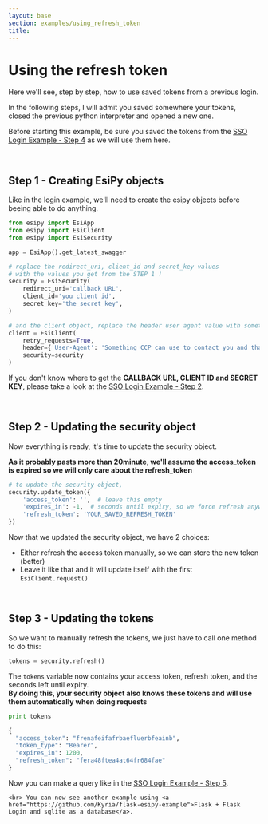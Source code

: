 ```yaml
---
layout: base
section: examples/using_refresh_token
title: 
---
```


# Using the refresh token

Here we'll see, step by step, how to use saved tokens from a previous login.

In the following steps, I will admit you saved somewhere your tokens, closed the previous python interpreter and opened a new one. 

<div class="alert alert-dismissible alert-info">
    Before starting this example, be sure you saved the tokens from the <a href="/EsiPy/examples/sso_login_esipy/#step-4---use-the-code-and-get-the-tokens">SSO Login Example - Step 4</a> as we will use them here.
</div>

&nbsp;

## Step 1 - Creating EsiPy objects

Like in the login example, we'll need to create the esipy objects before beeing able to do anything.

```python
from esipy import EsiApp
from esipy import EsiClient
from esipy import EsiSecurity

app = EsiApp().get_latest_swagger

# replace the redirect_uri, client_id and secret_key values
# with the values you get from the STEP 1 !
security = EsiSecurity(
    redirect_uri='callback URL',
    client_id='you client id',
    secret_key='the_secret_key',
)

# and the client object, replace the header user agent value with something reliable !
client = EsiClient(
    retry_requests=True,
    header={'User-Agent': 'Something CCP can use to contact you and that define your app'},
    security=security
)
```

<div class="alert alert-dismissible alert-warning">
    If you don't know where to get the <strong>CALLBACK URL, CLIENT ID and SECRET KEY</strong>, please take a look at the <a href="/EsiPy/examples/sso_login_esipy/#step-2---esipy-initialization">SSO Login Example - Step 2</a>.
</div>

&nbsp;

## Step 2 - Updating the security object

Now everything is ready, it's time to update the security object.

__As it probably pasts more than 20minute, we'll assume the access_token is expired so we will only care about the refresh_token__

```python
# to update the security object, 
security.update_token({
    'access_token': '',  # leave this empty
    'expires_in': -1,  # seconds until expiry, so we force refresh anyway
    'refresh_token': 'YOUR_SAVED_REFRESH_TOKEN'
})
```

Now that we updated the security object, we have 2 choices:

* Either refresh the access token manually, so we can store the new token (better)
* Leave it like that and it will update itself with the first `EsiClient.request()` 

&nbsp;

## Step 3 - Updating the tokens

So we want to manually refresh the tokens, we just have to call one method to do this:

```python
tokens = security.refresh()
```

The `tokens` variable now contains your access token, refresh token, and the seconds left until expiry.<br>
__By doing this, your security object also knows these tokens and will use them automatically when doing requests__

```python
print tokens

{
  "access_token": "frenafeifafrbaefluerbfeainb",
  "token_type": "Bearer",
  "expires_in": 1200,
  "refresh_token": "fera48ftea4at64fr684fae"
}
```

<div class="alert alert-dismissible alert-success">
    Now you can make a query like in the <a href="/EsiPy/examples/sso_login_esipy/#step-5---using-the-auth">SSO Login Example - Step 5</a>.

    <br> You can now see another example using <a href="https://github.com/Kyria/flask-esipy-example">Flask + Flask Login and sqlite as a database</a>.
</div>
